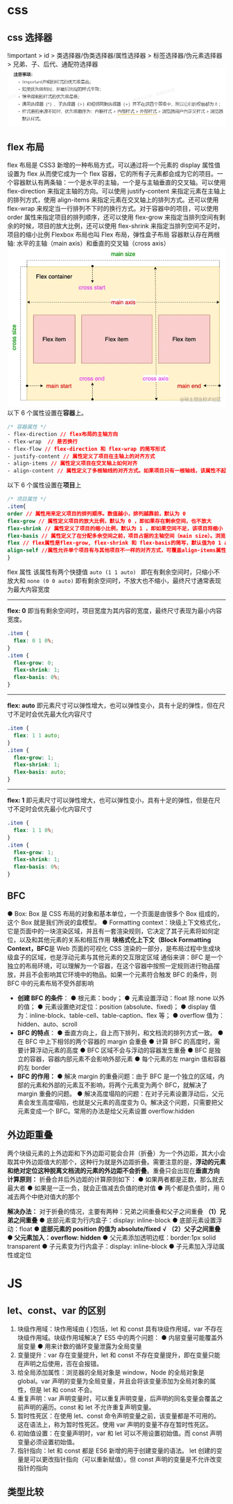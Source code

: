 # css

## **css 选择器**

!important > id > 类选择器/伪类选择器/属性选择器 > 标签选择器/伪元素选择器 > 兄弟、子、后代、通配符选择器
![css/IMG_20250614-233439028](images/3f825b9b1b4eec3eeee2b76a6c013c9d825972f87438c6e9c50dc8fdb3a8a472.png)

## **flex 布局**

flex 布局是 CSS3 新增的一种布局方式，可以通过将一个元素的 display 属性值设置为 flex 从而使它成为一个 flex 容器，它的所有子元素都会成为它的项目。一个容器默认有两条轴：一个是水平的主轴，一个是与主轴垂直的交叉轴。可以使用 flex-direction 来指定主轴的方向。可以使用 justify-content 来指定元素在主轴上的排列方式，使用 align-items 来指定元素在交叉轴上的排列方式。还可以使用 flex-wrap 来规定当一行排列不下时的换行方式。对于容器中的项目，可以使用 order 属性来指定项目的排列顺序，还可以使用 flex-grow 来指定当排列空间有剩余的时候，项目的放大比例，还可以使用 flex-shrink 来指定当排列空间不足时，项目的缩小比例
Flexbox 布局也叫 Flex 布局，弹性盒子布局
容器默认存在两根轴: 水平的主轴（main axis）和垂直的交叉轴（cross axis）
![css/IMG_20250614-233647871](images/8bf5f84a1b24c5640f8b38186ac62f02817d4b6cf13097756d692869c63c4f3b.png)  
 以下 6 个属性设置在**容器**上。

```css
/* 容器属性 */
- flex-direction // flex布局的主轴方向
- flex-wrap  // 是否换行
- flex-flow // flex-direction 和 flex-wrap 的简写形式
- justify-content // 属性定义了项目在主轴上的对齐方式
- align-items // 属性定义项目在交叉轴上如何对齐
- align-content // 属性定义了多根轴线的对齐方式。如果项目只有一根轴线，该属性不起作用
```

以下 6 个属性设置在**项目**上

```css
/* 项目属性 */
.item{
order // 属性用来定义项目的排列顺序。数值越小，排列越靠前，默认为 0
flex-grow // 属性定义项目的放大比例，默认为 0 ，即如果存在剩余空间，也不放大
flex-shrink // 属性定义了项目的缩小比例，默认为 1 ，即如果空间不足，该项目将缩小
flex-basis // 属性定义了在分配多余空间之前，项目占据的主轴空间（main size）。浏览器根据这个属性，计算主轴是否有多余空间。它的默认值为auto，即项目的本来大小
flex // flex属性是flex-grow, flex-shrink 和 flex-basis的简写，默认值为0 1 auto
align-self //属性允许单个项目有与其他项目不一样的对齐方式，可覆盖align-items属性。默认值为auto，表示继承父元素的align-items属性，如果没有父元素，则等同于stretch
}

```

flex 属性
该属性有两个快捷值 `auto (1 1 auto) ` 即在有剩余空间时，只缩小不放大和 `none (0 0 auto)` 即有剩余空间时，不放大也不缩小，最终尺寸通常表现为最大内容宽度

---

**flex: 0**
即当有剩余空间时，项目宽度为其内容的宽度，最终尺寸表现为最小内容宽度。

```css
.item {
  flex: 0 1 0%;
}
.item {
  flex-grow: 0;
  flex-shrink: 1;
  flex-basis: 0%;
}
```

---

**flex: auto**
即元素尺寸可以弹性增大，也可以弹性变小，具有十足的弹性，但在尺寸不足时会优先最大化内容尺寸

```css
.item {
  flex: 1 1 auto;
}
.item {
  flex-grow: 1;
  flex-shrink: 1;
  flex-basis: auto;
}
```

---

**flex: 1**
即元素尺寸可以弹性增大，也可以弹性变小，具有十足的弹性，但是在尺寸不足时会优先最小化内容尺寸

```css
.item {
  flex: 1 1 0%;
}
.item {
  flex-grow: 1;
  flex-shrink: 1;
  flex-basis: 0%;
}
```

## **BFC**

● Box: Box 是 CSS 布局的对象和基本单位，⼀个⻚⾯是由很多个 Box 组成的，这个 Box 就是我们所说的盒模型。
● Formatting context：块级上下⽂格式化，它是⻚⾯中的⼀块渲染区域，并且有⼀套渲染规则，它决定了其⼦元素将如何定位，以及和其他元素的关系和相互作⽤
**块格式化上下文（Block Formatting Context，BFC**是 Web 页面的可视化 CSS 渲染的一部分，是布局过程中生成块级盒子的区域，也是浮动元素与其他元素的交互限定区域
通俗来讲：BFC 是一个独立的布局环境，可以理解为一个容器，在这个容器中按照一定规则进行物品摆放，并且不会影响其它环境中的物品。如果一个元素符合触发 BFC 的条件，则 BFC 中的元素布局不受外部影响

- **创建 BFC 的条件**：
  ● 根元素：body；
  ● 元素设置浮动：float 除 none 以外的值；
  ● 元素设置绝对定位：position (absolute、fixed)；
  ● display 值为：inline-block、table-cell、table-caption、flex 等；
  ● overflow 值为：hidden、auto、scroll
- **BFC 的特点**：
  ● 垂直方向上，自上而下排列，和文档流的排列方式一致。
  ● 在 BFC 中上下相邻的两个容器的 margin 会重叠
  ● 计算 BFC 的高度时，需要计算浮动元素的高度
  ● BFC 区域不会与浮动的容器发生重叠
  ● BFC 是独立的容器，容器内部元素不会影响外部元素
  ● 每个元素的左 margin 值和容器的左 border
- **BFC 的作用：**
  ● 解决 margin 的重叠问题：由于 BFC 是一个独立的区域，内部的元素和外部的元素互不影响，将两个元素变为两个 BFC，就解决了 margin 重叠的问题。
  ● 解决高度塌陷的问题：在对子元素设置浮动后，父元素会发生高度塌陷，也就是父元素的高度变为 0。解决这个问题，只需要把父元素变成一个 BFC。常用的办法是给父元素设置 overflow:hidden

## **外边距重叠**

两个块级元素的上外边距和下外边距可能会合并（折叠）为一个外边距，其大小会取其中外边距值大的那个，这种行为就是外边距折叠。需要注意的是，**浮动的元素和绝对定位这种脱离文档流的元素的外边距不会折叠**。重叠只会出现在**垂直方向**
**计算原则：**
折叠合并后外边距的计算原则如下：
● 如果两者都是正数，那么就去最大者
● 如果是一正一负，就会正值减去负值的绝对值
● 两个都是负值时，用 0 减去两个中绝对值大的那个

**解决办法：**
对于折叠的情况，主要有两种：兄弟之间重叠和父子之间重叠
**（1）兄弟之间重叠**
● 底部元素变为行内盒子：display: inline-block
● 底部元素设置浮动：float
**● 底部元素的 position 的值为 absolute/fixed** **√**
**（2）父子之间重叠**
**● 父元素加入：overflow: hidden**
● 父元素添加透明边框：border:1px solid transparent
● 子元素变为行内盒子：display: inline-block
● 子元素加入浮动属性或定位

# JS

## let、const、var 的区别

1. 块级作用域：块作用域由 { }包括，let 和 const 具有块级作用域，var 不存在块级作用域。块级作用域解决了 ES5 中的两个问题：
  ● 内层变量可能覆盖外层变量
  ● 用来计数的循环变量泄露为全局变量
2. 变量提升：var 存在变量提升，let 和 const 不存在变量提升，即在变量只能在声明之后使用，否在会报错。
3. 给全局添加属性：浏览器的全局对象是 window，Node 的全局对象是 global。var 声明的变量为全局变量，并且会将该变量添加为全局对象的属性，但是 let 和 const 不会。
4. 重复声明：var 声明变量时，可以重复声明变量，后声明的同名变量会覆盖之前声明的遍历。const 和 let 不允许重复声明变量。
5. 暂时性死区：在使用 let、const 命令声明变量之前，该变量都是不可用的。这在语法上，称为暂时性死区。使用 var 声明的变量不存在暂时性死区。
6. 初始值设置：在变量声明时，var 和 let 可以不用设置初始值。而 const 声明变量必须设置初始值。
7. 指针指向：let 和 const 都是 ES6 新增的用于创建变量的语法。 let 创建的变量是可以更改指针指向（可以重新赋值）。但 const 声明的变量是不允许改变指针的指向

## 类型比较

